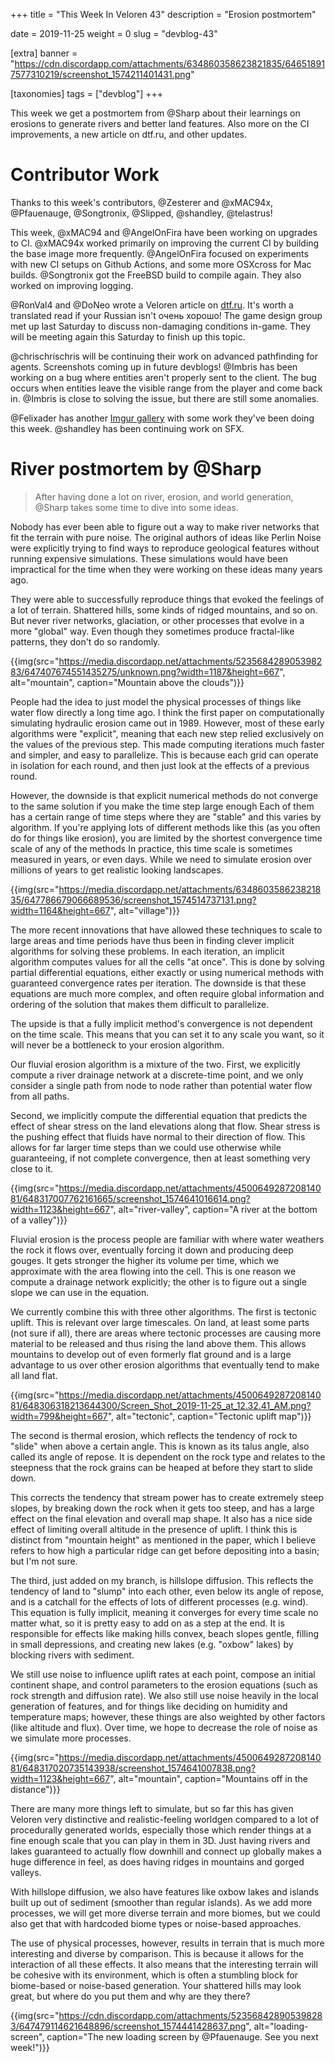 +++
title = "This Week In Veloren 43"
description = "Erosion postmortem"

date = 2019-11-25
weight = 0
slug = "devblog-43"

[extra]
banner = "https://cdn.discordapp.com/attachments/634860358623821835/646518917577310219/screenshot_1574211401431.png"

[taxonomies]
tags = ["devblog"]
+++

This week we get a postmortem from @Sharp about their learnings on erosions to generate rivers and better land features. Also more on the CI improvements, a new article on dtf.ru, and other updates.

# Contributor Work

Thanks to this week's contributors, @Zesterer and @xMAC94x, @Pfauenauge, @Songtronix, @Slipped, @shandley, @telastrus!

This week, @xMAC94 and @AngelOnFira have been working on upgrades to CI. @xMAC94x worked primarily on improving the current CI by building the base image more frequently. @AngelOnFira focused on experiments with new CI setups on Github Actions, and some more OSXcross for Mac builds. @Songtronix got the FreeBSD build to compile again. They also worked on improving logging.

@RonVal4 and @DoNeo wrote a Veloren article on [dtf.ru](https://dtf.ru/indie/83725-veloren-igra-mechty). It's worth a translated read if your Russian isn't очень хорошо! The game design group met up last Saturday to discuss non-damaging conditions in-game. They will be meeting again this Saturday to finish up this topic.

@chrischrischris will be continuing their work on advanced pathfinding for agents. Screenshots coming up in future devblogs! @Imbris has been working on a bug where entities aren't properly sent to the client. The bug occurs when entities leave the visible range from the player and come back in. @Imbris is close to solving the issue, but there are still some anomalies.

@Felixader has another [Imgur gallery](https://imgur.com/gallery/UkpWPM3) with some work they've been doing this week. @shandley has been continuing work on SFX.

# River postmortem by @Sharp

> After having done a lot on river, erosion, and world generation, @Sharp takes some time to dive into some ideas.

Nobody has ever been able to figure out a way to make river networks that fit the terrain with pure noise. The original authors of ideas like Perlin Noise were explicitly trying to find ways to reproduce geological features without running expensive simulations. These simulations would have been impractical for the time when they were working on these ideas many years ago.

They were able to successfully reproduce things that evoked the feelings of a lot of terrain. Shattered hills, some kinds of ridged mountains, and so on. But never river networks, glaciation, or other processes that evolve in a more "global" way. Even though they sometimes produce fractal-like patterns, they don't do so randomly.

{{img(src="https://media.discordapp.net/attachments/523568428905398283/647407674551435275/unknown.png?width=1187&height=667", alt="mountain", caption="Mountain above the clouds")}}

People had the idea to just model the physical processes of things like water flow directly a long time ago. I think the first paper on computationally simulating hydraulic erosion came out in 1989. However, most of these early algorithms were "explicit", meaning that each new step relied exclusively on the values of the previous step. This made computing iterations much faster and simpler, and easy to parallelize. This is because each grid can operate in isolation for each round, and then just look at the effects of a previous round.

However, the downside is that explicit numerical methods do not converge to the same solution if you make the time step large enough
Each of them has a certain range of time steps where they are "stable" and this varies by algorithm. If you're applying lots of different methods like this (as you often do for things like erosion), you are limited by the shortest convergence time scale of any of the methods
In practice, this time scale is sometimes measured in years, or even days. While we need to simulate erosion over millions of years to get realistic looking landscapes.

{{img(src="https://media.discordapp.net/attachments/634860358623821835/647786679066689536/screenshot_1574514737131.png?width=1164&height=667", alt="village")}}

The more recent innovations that have allowed these techniques to scale to large areas and time periods have thus been in finding clever implicit algorithms for solving these problems. In each iteration, an implicit algorithm computes values for all the cells "at once". This is done by solving partial differential equations, either exactly or using numerical methods with guaranteed convergence rates per iteration.
The downside is that these equations are much more complex, and often require global information and ordering of the solution that makes them difficult to parallelize.

The upside is that a fully implicit method's convergence is not dependent on the time scale. This means that you can set it to any scale you want, so it will never be a bottleneck to your erosion algorithm.

Our fluvial erosion algorithm is a mixture of the two. First, we explicitly compute a river drainage network at a discrete-time point, and we only consider a single path from node to node rather than potential water flow from all paths.

Second, we implicitly compute the differential equation that predicts the effect of shear stress on the land elevations along that flow. Shear stress is the pushing effect that fluids have normal to their direction of flow. This allows for far larger time steps than we could use otherwise while guaranteeing, if not complete convergence, then at least something very close to it.

{{img(src="https://media.discordapp.net/attachments/450064928720814081/648317007762161665/screenshot_1574641016614.png?width=1123&height=667", alt="river-valley", caption="A river at the bottom of a valley")}}

Fluvial erosion is the process people are familiar with where water weathers the rock it flows over, eventually forcing it down and producing deep gouges. It gets stronger the higher its volume per time, which we approximate with the area flowing into the cell. This is one reason we compute a drainage network explicitly; the other is to figure out a single slope we can use in the equation.

We currently combine this with three other algorithms. The first is tectonic uplift. This is relevant over large timescales. On land, at least some parts (not sure if all), there are areas where tectonic processes are causing more material to be released and thus rising the land above them. This allows mountains to develop out of even formerly flat ground and is a large advantage to us over other erosion algorithms that eventually tend to make all land flat.

{{img(src="https://media.discordapp.net/attachments/450064928720814081/648306318213644300/Screen_Shot_2019-11-25_at_12.32.41_AM.png?width=799&height=667", alt="tectonic", caption="Tectonic uplift map")}}

The second is thermal erosion, which reflects the tendency of rock to "slide" when above a certain angle. This is known as its talus angle, also called its angle of repose. It is dependent on the rock type and relates to the steepness that the rock grains can be heaped at before they start to slide down.

This corrects the tendency that stream power has to create extremely steep slopes, by breaking down the rock when it gets too steep, and has a large effect on the final elevation and overall map shape. It also has a nice side effect of limiting overall altitude in the presence of uplift. I think this is distinct from "mountain height" as mentioned in the paper, which I believe refers to how high a particular ridge can get before depositing into a basin; but I'm not sure.

The third, just added on my branch, is hillslope diffusion. This reflects the tendency of land to "slump" into each other, even below its angle of repose, and is a catchall for the effects of lots of different processes (e.g. wind). This equation is fully implicit, meaning it converges for every time scale no matter what, so it is pretty easy to add on as a step at the end. It is responsible for effects like making hills convex, beach slopes gentle, filling in small depressions, and creating new lakes (e.g. "oxbow" lakes) by blocking rivers with sediment.

We still use noise to influence uplift rates at each point, compose an initial continent shape, and control parameters to the erosion equations (such as rock strength and diffusion rate). We also still use noise heavily in the local generation of features, and for things like deciding on humidity and temperature maps; however, these things are also weighted by other factors (like altitude and flux). Over time, we hope to decrease the role of noise as we simulate more processes.

{{img(src="https://media.discordapp.net/attachments/450064928720814081/648317020735143938/screenshot_1574641007838.png?width=1123&height=667", alt="mountain", caption="Mountains off in the distance")}}

There are many more things left to simulate, but so far this has given Veloren very distinctive and realistic-feeling worldgen compared to a lot of procedurally generated worlds, especially those which render things at a fine enough scale that you can play in them in 3D. Just having rivers and lakes guaranteed to actually flow downhill and connect up globally makes a huge difference in feel, as does having ridges in mountains and gorged valleys.

With hillslope diffusion, we also have features like oxbow lakes and islands built up out of sediment (smoother than regular islands). As we add more processes, we will get more diverse terrain and more biomes, but we could also get that with hardcoded biome types or noise-based approaches.

The use of physical processes, however, results in terrain that is much more interesting and diverse by comparison. This is because it allows for the interaction of all these effects. It also means that the interesting terrain will be cohesive with its environment, which is often a stumbling block for biome-based or noise-based generation. Your shattered hills may look great, but where do you put them and why are they there?

{{img(src="https://cdn.discordapp.com/attachments/523568428905398283/647479114621648896/screenshot_1574441428637.png", alt="loading-screen", caption="The new loading screen by @Pfauenauge. See you next week!")}}

